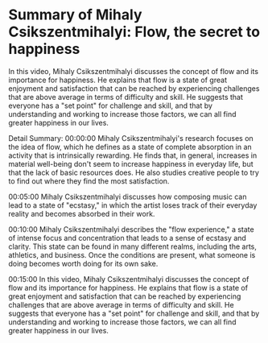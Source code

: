 # Summary of Mihaly Csikszentmihalyi: Flow, the secret to happiness

In this video, Mihaly Csikszentmihalyi discusses the concept of flow and its importance for happiness. He explains that flow is a state of great enjoyment and satisfaction that can be reached by experiencing challenges that are above average in terms of difficulty and skill. He suggests that everyone has a "set point" for challenge and skill, and that by understanding and working to increase those factors, we can all find greater happiness in our lives.

Detail Summary: 
00:00:00
Mihaly Csikszentmihalyi's research focuses on the idea of flow, which he defines as a state of complete absorption in an activity that is intrinsically rewarding. He finds that, in general, increases in material well-being don't seem to increase happiness in everyday life, but that the lack of basic resources does. He also studies creative people to try to find out where they find the most satisfaction.

00:05:00
Mihaly Csikszentmihalyi discusses how composing music can lead to a state of "ecstasy," in which the artist loses track of their everyday reality and becomes absorbed in their work.

00:10:00
Mihaly Csikszentmihalyi describes the "flow experience," a state of intense focus and concentration that leads to a sense of ecstasy and clarity. This state can be found in many different realms, including the arts, athletics, and business. Once the conditions are present, what someone is doing becomes worth doing for its own sake.

00:15:00
In this video, Mihaly Csikszentmihalyi discusses the concept of flow and its importance for happiness. He explains that flow is a state of great enjoyment and satisfaction that can be reached by experiencing challenges that are above average in terms of difficulty and skill. He suggests that everyone has a "set point" for challenge and skill, and that by understanding and working to increase those factors, we can all find greater happiness in our lives.

